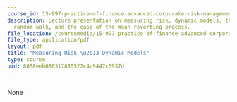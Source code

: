 ```yaml
---
course_id: 15-997-practice-of-finance-advanced-corporate-risk-management-spring-2009
description: Lecture presentation on measuring risk, dynamic models, the case of the
  random walk, and the case of the mean reverting process.
file_location: /coursemedia/15-997-practice-of-finance-advanced-corporate-risk-management-spring-2009/8058eeb680317885522c4c9447c6937d_MIT15_997s09_lec02_1.pdf
file_type: application/pdf
layout: pdf
title: "Measuring Risk \u2013 Dynamic Models"
type: course
uid: 8058eeb680317885522c4c9447c6937d

---
```

None